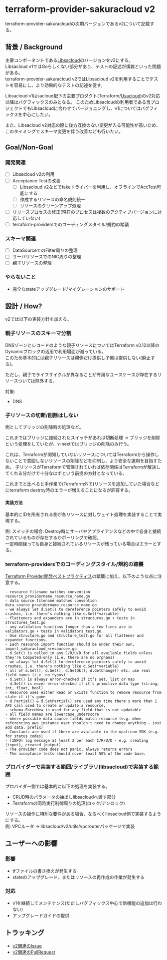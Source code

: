 # terraform-provider-sakuracloud v2

terraform-provider-sakuracloudの次期バージョンであるv2について記載する。

## 背景 / Background

主要コンポーネントである[Libsacloud](https://github.com/sacloud/libsacloud)のバージョンをv2にする。  
Libsacloud v1ではGoらしくない部分があり、テストの記述が煩雑といった問題がある。  
terraform-provider-sakuracloud v2ではLibsacloud v2を利用することでテストを容易にし、より効果的なテストの記述を促す。

Libsacloud v1はsacloud配下の主要プロダクト(Terraform/[Usacloud](https://github.com/sacloud/usacloud))のv2対応以降はバグフィックスのみとなる。
このためLibsacloudの利用者である当プロジェクトでもLibsacloudに合わせてバージョニングし、v1についてはバグフィックスを中心にしたい。

また、Libsacloud v2対応の際に後方互換のない変更が入る可能性が高いため、このタイミングでスキーマ変更を伴う改善なども行いたい。

## Goal/Non-Goal

### 開発関連

- [ ] Libsacloud v2の利用
- [ ] Acceptance Testの改善
  - [ ] Libsacloud v2などでfakeドライバーを利用し、オフラインでAccTest可能にする
  - [ ] 作成するリソースの命名規則統一
  - [ ] リソースのクリーンアップ処理
- [ ] リリースプロセスの修正(現在のプロセスは複数のアクティブバージョンに対応していない)
- [ ] terraform-providersでのコーディングスタイル/規約の踏襲

### スキーマ関連

- [ ] DataSourceでのFilter周りの整理
- [ ] サーバリソースでのNIC周りの整理
- [ ] 親子リソースの整理

### やらないこと

- 完全なstateアップグレード/マイグレーションのサポート

## 設計 / How?

v2では以下の実装方針を加える。

### 親子リソースのスキーマ分割

DNSゾーンとレコードのような親子リソースについてはTerraform v0.12以降のDynamicブロックの活用で利用場面が減っている。  
このため基本的には親子リソースは親側だけ提供し子側は提供しない(廃止する)。

ただし、親子でライフサイクルが異なることが有用なユースケースが存在するリソースついては除外する。

対象: 

- DNS

### 子リソースの切断/削除はしない

例としてブリッジの削除時の処理など。

これまではブリッジに接続されたスイッチがあれば切断処理 -> ブリッジを削除という処理をしていたが、v-nextではブリッジの削除のみ行う。

これは、Terraformが関知していないリソースについてはTerraformから操作しないことで意図しないリソースの削除などを抑制し、より安全な運用を目指すため。
子リソースがTerraformで管理されていれば依存関係はTerraformが解決してくれる分だけで十分なはずという前提の方針となっている。

これまでと比べると手作業で(Terraform外で)リソースを追加していた場合などにterraform destroy時のエラーが増えることになるが許容する。

#### 実装方法

基本的にIDを所有される側が各リソースに対しウェイト処理を実装することで実現する。

例: スイッチの場合: Destroy時にサーバやアプライアンスなどの中で自身と接続されているものが存在するかポーリングで確認。  
一定時間経っても自身と接続されているリソースが残っている場合はエラーとする。

### terraform-providersでのコーディングスタイル/規約の踏襲

[Terraform Provider開発ベストプラクティス](https://www.terraform.io/docs/extend/best-practices/index.html)の踏襲に加え、以下のような点に注意する。

```
- resource filename matches convention resource_providername_resource_name.go
- data source filename matches convention data_source_providername_resource_name.go
- we always let d.Set() to dereference pointers safely to avoid crashes, i.e. there's nothing like d.Set(*variable)
- flatteners and expanders are in structures.go + tests in structures_test.go
- any validation functions longer than a few lines are in validators.go + tests in validators_test.go
- Use structure.go and structure_test.go for all flattener and expander functions.
- Each resource import function should be under their own, import_sakuracloud_<resource>.go
- d.Set() is called in any C/R/U/D for all available fields unless they're Computed-only (i.e. there are no orphans)
- we always let d.Set() to dereference pointers safely to avoid crashes, i.e. there's nothing like d.Set(*variable)
- all of d.Set(), d.Get(), d.GetOk(), d.GetChange() etc. use real field names (i.e. no typos)
- d.Set() is always error-checked if it’s set, list or map
- d.Set() is never error-checked if it's primitive data type (string, int, float, bool)
- Resource uses either Read or Exists function to remove resource from state if it's gone
- d.Partial() & d.SetPartial() are used any time there's more than 1 API call used to create or update a resource.
- schema.ForceNew is used for any field that is not updatable
- all field names are lowercase_underscore
- where possible data source fields match resource (e.g. when referencing aws_instance user shouldn't need to change anything - just add data. prefix)
- Constants are used if there are available in the upstream SDK (e.g. for status codes)
- [INFO] log message at least 2 per each C/R/U/D - e.g. creating (input), created (output)
- The provider code does not panic, always returns errors
- The acceptance tests should cover least 50% of the code base. 

```

### プロバイダーで実装する範囲/ライブラリ(libsacloud)で実装する範囲

プロバイダー側では基本的に以下の処理を実装する。

- CRUD時のパラメータの抽出しlibsacloudへ渡す部分
- Terraformの同時実行制御周りの処理(ロック/アンロック)

リソースの操作に特別な要件がある場合、なるべくlibsacloud側で実装するようにする。  
例: VPCルータ -> libsacloud/v2/utils/vpcrouterパッケージで実装

## ユーザーへの影響

### 影響

- tfファイルの書き換えが発生する
- stateのアップグレード、またはリソースの再作成の作業が発生する

### 対応

- v1を継続してメンテナンス(ただしバグフィックス中心で新機能の追加は行わない)
- アップグレードガイドの提供

## トラッキング

- [v2関連のIssue](https://github.com/sacloud/terraform-provider-sakuracloud/issues?q=is%3Aissue+is%3Aopen+label%3Av2)
- [v2関連のPullRequest](https://github.com/sacloud/terraform-provider-sakuracloud/pulls?utf8=✓&q=is%3Apr+label%3Av2+)
 